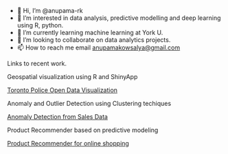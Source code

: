 - 👋 Hi, I’m @anupama-rk
- 👀 I’m interested in data analysis, predictive modelling and deep learning using R, python.
- 🌱 I’m currently learning machine learning at York U.
- 💞️ I’m looking to collaborate on data analytics projects.
- 📫 How to reach me email anupamakowsalya@gmail.com

Links to recent work.

Geospatial visualization using R and ShinyApp

[Toronto Police Open Data Visualization](https://anupama-rk.shinyapps.io/tpsDashboard/)

Anomaly and Outlier Detection using Clustering techiques

[Anomaly Detection from Sales Data](https://anupama-rk.shinyapps.io/anomalydetection/)

Product Recommender based on predictive modeling

[Product Recommender for online shopping](https://anupama-rk.shinyapps.io/instacart/)





<!---
anupama-rk/anupama-rk is a ✨ special ✨ repository because its `README.md` (this file) appears on your GitHub profile.
You can click the Preview link to take a look at your changes.
--->
